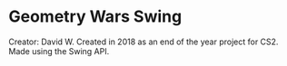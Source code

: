 # Geometry Wars Swing
Creator: David W.
Created in 2018 as an end of the year project for CS2. Made using the Swing API.
